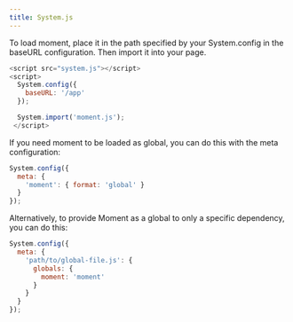 ```yaml
---
title: System.js
---
```


To load moment, place it in the path specified by your System.config in the baseURL configuration.
Then import it into your page.

```js
<script src="system.js"></script>
<script>
  System.config({
    baseURL: '/app'
  });

  System.import('moment.js');
 </script>
```


If you need moment to be loaded as global, you can do this with the meta configuration:

```javascript
System.config({
  meta: {
    'moment': { format: 'global' }
  }
});
```

Alternatively, to provide Moment as a global to only a specific dependency, you can do this:

```javascript
System.config({
  meta: {
    'path/to/global-file.js': {
      globals: {
        moment: 'moment'
      }
    }
  }
});
```
